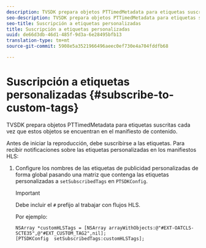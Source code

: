 ```yaml
---
description: TVSDK prepara objetos PTTimedMetadata para etiquetas suscritas cada vez que estos objetos se encuentran en el manifiesto de contenido.
seo-description: TVSDK prepara objetos PTTimedMetadata para etiquetas suscritas cada vez que estos objetos se encuentran en el manifiesto de contenido.
seo-title: Suscripción a etiquetas personalizadas
title: Suscripción a etiquetas personalizadas
uuid: de66d3db-46d1-485f-9d3a-6e28495bfb13
translation-type: tm+mt
source-git-commit: 5908e5a3521966496aeec0ef730e4a704fddfb68

---
```



# Suscripción a etiquetas personalizadas {#subscribe-to-custom-tags}

TVSDK prepara objetos PTTimedMetadata para etiquetas suscritas cada vez que estos objetos se encuentran en el manifiesto de contenido.

Antes de iniciar la reproducción, debe suscribirse a las etiquetas.
Para recibir notificaciones sobre las etiquetas personalizadas en los manifiestos HLS:

1. Configure los nombres de las etiquetas de publicidad personalizadas de forma global pasando una matriz que contenga las etiquetas personalizadas a `setSubscribedTags` en `PTSDKConfig`.

   >[!IMPORTANT]
   >
   >Debe incluir el `#` prefijo al trabajar con flujos HLS.

   Por ejemplo:

   ```
   NSArray *customHLSTags = [NSArray arrayWithObjects:@"#EXT-OATCLS-SCTE35",@"#EXT_CUSTOM_TAG2",nil]; 
   [PTSDKConfig  setSubscribedTags:customHLSTags];
   ```

